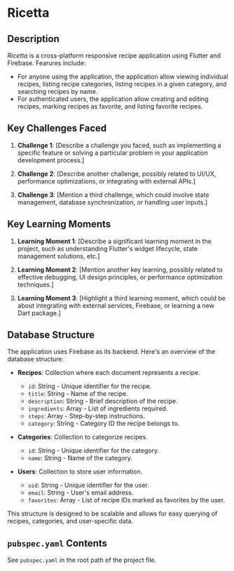 # Ricetta

## Description

*Ricetta* is a cross-platform responsive recipe application using Flutter and Firebase. Fearures include:
* For anyone using the application, the application allow viewing individual recipes, listing recipe categories, listing recipes in a given category, and searching recipes by name. 
* For authenticated users, the application allow creating and editing recipes, marking recipes as favorite, and listing favorite recipes.


## Key Challenges Faced

1. **Challenge 1**: [Describe a challenge you faced, such as implementing a specific feature or solving a particular problem in your application development process.]

2. **Challenge 2**: [Describe another challenge, possibly related to UI/UX, performance optimizations, or integrating with external APIs.]

3. **Challenge 3**: [Mention a third challenge, which could involve state management, database synchronization, or handling user inputs.]

## Key Learning Moments

1. **Learning Moment 1**: [Describe a significant learning moment in the project, such as understanding Flutter's widget lifecycle, state management solutions, etc.]

2. **Learning Moment 2**: [Mention another key learning, possibly related to effective debugging, UI design principles, or performance optimization techniques.]

3. **Learning Moment 3**: [Highlight a third learning moment, which could be about integrating with external services, Firebase, or learning a new Dart package.]

## Database Structure

The application uses Firebase as its backend. Here's an overview of the database structure:

- **Recipes**: Collection where each document represents a recipe.
  - `id`: String - Unique identifier for the recipe.
  - `title`: String - Name of the recipe.
  - `description`: String - Brief description of the recipe.
  - `ingredients`: Array - List of ingredients required.
  - `steps`: Array - Step-by-step instructions.
  - `category`: String - Category ID the recipe belongs to.

- **Categories**: Collection to categorize recipes.
  - `id`: String - Unique identifier for the category.
  - `name`: String - Name of the category.

- **Users**: Collection to store user information.
  - `uid`: String - Unique identifier for the user.
  - `email`: String - User's email address.
  - `favorites`: Array - List of recipe IDs marked as favorites by the user.

This structure is designed to be scalable and allows for easy querying of recipes, categories, and user-specific data.

## `pubspec.yaml` Contents
See `pubspec.yaml` in the root path of the project file.